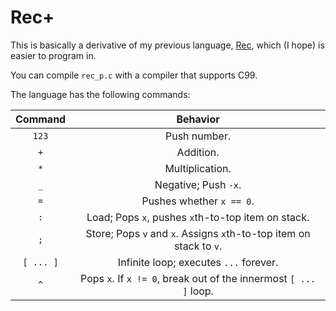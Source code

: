 # Rec+
This is basically a derivative of my previous language, [Rec](https://github.com/jfioasd/rec), which (I hope) is easier to program in.

You can compile `rec_p.c` with a compiler that supports C99.

The language has the following commands:

|Command|Behavior|
|:--:| :--:|
|`123`| Push number.|
|`+`| Addition. |
|`*`| Multiplication. |
|`_`| Negative; Push `-x`. |
|`=`| Pushes whether `x == 0`. |
|`:`| Load; Pops `x`, pushes `x`th-to-top item on stack. |
|`;`| Store; Pops `v` and `x`. Assigns `x`th-to-top item on stack to `v`.|
|`[ ... ]`| Infinite loop; executes <code>...</code> forever. |
|`^`| Pops `x`. If `x != 0`, break out of the innermost `[ ... ]` loop. |
